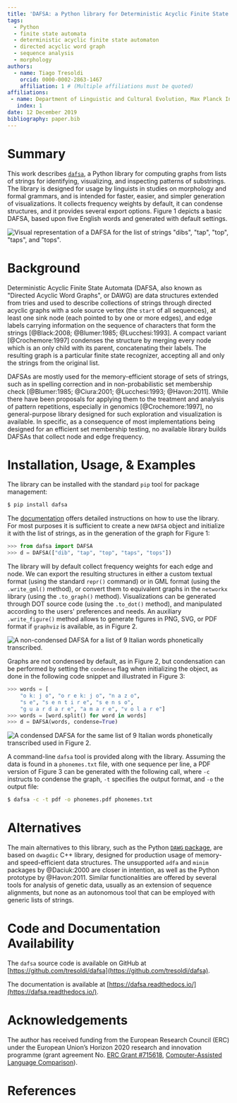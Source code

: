 ```yaml
---
title: 'DAFSA: a Python library for Deterministic Acyclic Finite State Automata'
tags:
  - Python
  - finite state automata
  - deterministic acyclic finite state automaton
  - directed acyclic word graph
  - sequence analysis
  - morphology
authors:
  - name: Tiago Tresoldi
    orcid: 0000-0002-2863-1467
    affiliation: 1 # (Multiple affiliations must be quoted)
affiliations:
 - name: Department of Linguistic and Cultural Evolution, Max Planck Institute for the Science of Human History
   index: 1
date: 12 December 2019
bibliography: paper.bib
---
```


# Summary

This work describes [`dafsa`](https://pypi.org/project/dafsa/), a Python library for computing graphs from lists of strings for identifying, visualizing, and inspecting patterns of substrings. The library is designed for usage by linguists in studies on morphology and formal grammars, and is intended for faster, easier, and simpler generation of visualizations.
It collects frequency weights by default, it can condense structures, and it provides several export options.
Figure 1 depicts a basic DAFSA, based upon five English words and generated with default settings.

![Visual representation of a DAFSA for the list of strings `"dibs"`, `"tap"`, `"top"`, `"taps"`, and `"tops"`.](https://raw.githubusercontent.com/tresoldi/dafsa/master/figures/example.png)

# Background

Deterministic Acyclic Finite State Automata (DAFSA, also known as "Directed Acyclic Word Graphs", or DAWG) are data structures extended from tries and used to describe collections of strings through directed acyclic graphs with a sole source vertex (the `start` of all sequences), at least one sink node (each pointed to by one or more edges), and edge labels carrying information on the sequence of characters that form the strings [@Black:2008; @Blumer:1985; @Lucchesi:1993]. A compact variant [@Crochemore:1997] condenses the structure by merging every node which is an only child with its parent, concatenating their labels. The resulting graph is a particular finite state recognizer, accepting all and only the strings from the original list.

DAFSAs are mostly used for the memory-efficient storage of sets of strings, such as in spelling correction and in non-probabilistic set membership check [@Blumer:1985; @Ciura:2001; @Lucchesi:1993; @Havon:2011]. While there have been proposals for applying them to the treatment and analysis of pattern repetitions, especially in genomics [@Crochemore:1997], no general-purpose library designed for such exploration and visualization is available. In specific, as a consequence of most implementations being designed for an efficient set membership testing, no available library builds DAFSAs that collect node and edge frequency.

# Installation, Usage, & Examples

The library can be installed with the standard `pip` tool for
package management:

```bash
$ pip install dafsa
```

The [documentation](https://dafsa.readthedocs.io/en/latest/quickstart.html)
offers detailed instructions on how to use the library.
For most purposes it is sufficient to create a new `DAFSA` object and
initialize it with the list of strings, as in the generation of the graph
for Figure 1:

```python
>>> from dafsa import DAFSA
>>> d = DAFSA(["dib", "tap", "top", "taps", "tops"])
```

The library will by default collect frequency weights for each edge and node.
We can export the resulting structures in either a custom textual format (using the standard
`repr()` command)
or in GML format (using the `.write_gml()` method),
or convert them to equivalent graphs in the `networkx` library (using the
`.to_graph()` method). Visualizations can be
generated through DOT source code (using the `.to_dot()` method), and
manipulated according to the users' preferences and needs. An auxiliary
`.write_figure()` method allows to generate figures in PNG, SVG,
or PDF format if `graphviz` is available, as in Figure 2.

![A non-condensed DAFSA for a list of 9 Italian words phonetically
transcribed.](https://raw.githubusercontent.com/tresoldi/dafsa/master/figures/phonemes.png)

Graphs are not condensed by default, as in Figure 2, but condensation
can be performed by setting the `condense` flag when initializing the
object, as done in the following code snippet and illustrated in Figure 3:

```python
>>> words = [
    "o k: j o", "o r e k: j o", "n a z o",
    "s e", "s e n t i r e", "s e n s o",
    "g u a r d a r e", "a m a r e", "v o l a r e"]
>>> words = [word.split() for word in words]
>>> d = DAFSA(words, condense=True)
```

![A condensed DAFSA for the same list of 9 Italian words phonetically
transcribed used in Figure 2.](https://raw.githubusercontent.com/tresoldi/dafsa/master/figures/reduced_phonemes.png)

A command-line `dafsa` tool is provided along with the library.
Assuming the data is found in a `phonemes.txt`
file, with one sequence per line, a PDF version of Figure 3 can be
generated with the following call, where `-c` instructs to condense the
graph, `-t` specifies the output format, and `-o` the output file:

```bash
$ dafsa -c -t pdf -o phonemes.pdf phonemes.txt
```

# Alternatives

The main alternatives to this library,
such as the Python [`DAWG` package](https://github.com/pytries/DAWG),
are based on `dwagdic` C++ library,
designed for production usage of memory- and speed-efficient data
structures. The unsupported `adfa` and `minim` packages by
@Daciuk:2000 are closer in intention, as well as the Python
prototype by @Havon:2011. Similar functionalities are offered by several
tools for analysis of genetic data, usually as an extension of
sequence alignments, but none as an autonomous tool that can be employed
with generic lists of strings.

# Code and Documentation Availability

The `dafsa` source code is available on GitHub at
[https://github.com/tresoldi/dafsa](https://github.com/tresoldi/dafsa).

The documentation is available at
[https://dafsa.readthedocs.io/](https://dafsa.readthedocs.io/).

# Acknowledgements

The author has received funding from the European Research Council (ERC)
under the European Union’s Horizon 2020 research and innovation
programme (grant agreement
No. [ERC Grant #715618](https://cordis.europa.eu/project/rcn/206320/factsheet/en),
[Computer-Assisted Language Comparison](https://digling.org/calc/)).

# References
